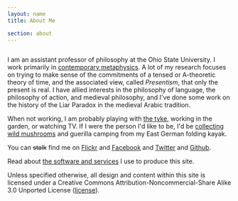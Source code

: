 ```yaml
---
layout: name
title: About Me

section: about
---
```


<img class="gravatar" src="http://www.gravatar.com/avatar.php?gravatar_id=f5c32764cbb1669dd68cb9130ee9fe86" alt=""/>

I am an assistant professor of philosophy at the Ohio State University. I work primarily in [contemporary metaphysics](http://plato.stanford.edu/entries/metaphysics/ "metaphysics"). A lot of my research focuses on trying to make sense of the commitments of a tensed or A-theoretic theory of time, and the associated view, called *Presentism*, that only the present is real. I have allied interests in the philosophy of language, the philosophy of action, and medieval philosophy, and I've done some work on the history of the Liar Paradox in the medieval Arabic tradition.


When not working, I am probably playing with [the tyke](http://flickr.com/photos/davsans/tags/hazel/), working in the garden, or watching TV. If I were the person I'd like to be, I'd be [collecting wild mushrooms](http://morelmushroomhunting.com/morelfinds.html) and guerilla camping from my East German folding kayak.

You can ~~stalk~~ find me on [Flickr](http://www.flickr.com/photos/davsans/) and [Facebook](http://www.facebook.com/people/David_Sanson/12455093) and [Twitter](http://twitter.com/davsans22) and [Github](http://github.com/dsanson).

Read about [the software and services](/colophon.html) I use to produce this site. 

Unless specified otherwise, all design and content within this site is licensed under a Creative Commons Attribution-Noncommercial-Share Alike 3.0 Unported License ([license](/license.html)).
